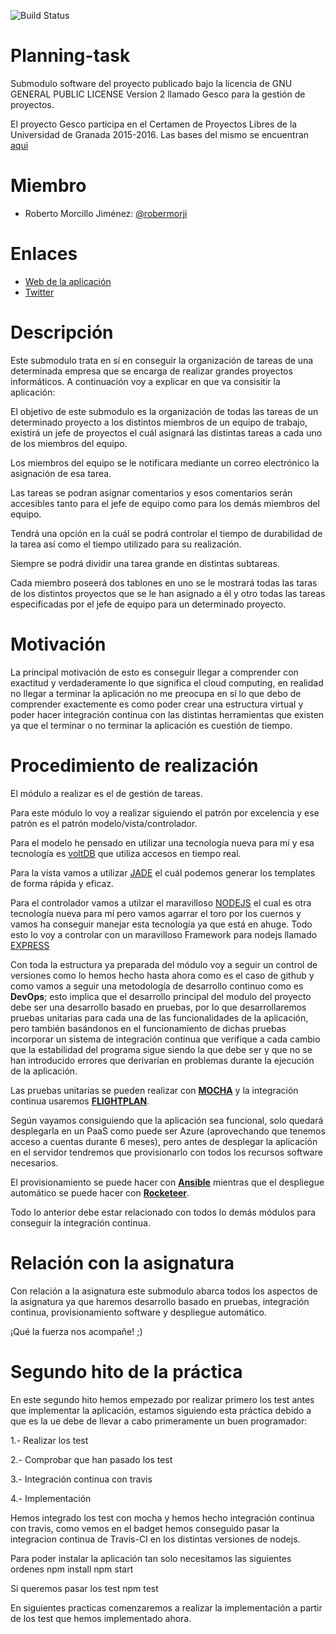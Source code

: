 ![Build Status](https://travis-ci.org/robermorji/Planning-task.svg?branch=master)


# Planning-task
Submodulo software del proyecto publicado bajo la licencia de GNU GENERAL PUBLIC LICENSE Version 2 llamado Gesco para la gestión de proyectos.

El proyecto Gesco participa en el Certamen de Proyectos Libres de la Universidad de Granada 2015-2016. Las bases del mismo se encuentran [aqui](href="https://docs.google.com/document/d/16UsdUV_XXuPUh-Imz4PSgh-2ES_YaAJpZ8fNrbTVpMA/edit")

# Miembro
 - Roberto Morcillo Jiménez: [@robermorji](https://github.com/robermorji)

# Enlaces
- [Web de la aplicación](http://gescosolution.github.io/Gesco/)
- [Twitter](https://twitter.com/gescosolutionCC) 

# Descripción

Este submodulo trata en sí en conseguir la organización de tareas de una determinada empresa que se encarga de realizar grandes proyectos informáticos. A continuación voy a explicar en que va consisitir la aplicación:

El objetivo de este submodulo es la organización de todas las tareas de un determinado proyecto a los distintos miembros de un equipo de trabajo, existirá un jefe de proyectos el cuál asignará las distintas tareas a cada uno de los miembros del equipo. 

Los miembros del equipo se le notificara mediante un correo electrónico la asignación de esa tarea. 

Las tareas se podran asignar comentarios y esos comentarios serán accesibles tanto para el jefe de equipo como para los demás miembros del equipo.

Tendrá una opción en la cuál se podrá controlar el tiempo de durabilidad de la tarea así como el tiempo utilizado para su realización.

Siempre se podrá dividir una tarea grande en distintas subtareas.

Cada miembro poseerá dos tablones en uno se le mostrará todas las taras de los distintos proyectos que se le han asignado a él y otro todas las tareas especificadas por el jefe de equipo para un determinado proyecto.

# Motivación
La principal motivación de esto es conseguir llegar a comprender con exactitud y verdaderamente lo que significa el cloud computing, en realidad no llegar a terminar la aplicación no me preocupa en sí lo que debo de comprender exactemente es como poder crear una estructura virtual y poder hacer integración continua con las distintas herramientas que existen ya que el terminar o no terminar la aplicación es cuestión de tiempo. 

# Procedimiento de realización
El módulo a realizar es el de gestión de tareas.

Para este módulo lo voy a realizar siguiendo el patrón por excelencia y ese patrón es el patrón modelo/vista/controlador.

Para el modelo he pensado en utilizar una tecnología nueva para mí y esa tecnología es [voltDB](https://voltdb.com/) que utiliza accesos en tiempo real.

Para la vista vamos a utilizar [JADE](http://jade-lang.com/) el cuál podemos generar  los templates de forma rápida y eficaz.

Para el controlador vamos a utilzar el maravilloso [NODEJS](https://nodejs.org/en/) el cual es otra tecnología nueva para mí pero vamos agarrar el toro por los cuernos y vamos ha conseguir manejar esta tecnología ya que está en ahuge.
Todo esto lo voy a controlar con un maravilloso Framework para nodejs llamado [EXPRESS](http://expressjs.com/es/)

Con toda la estructura ya preparada del módulo voy a seguir un control de versiones como lo hemos hecho hasta ahora como es el caso de github y como vamos  a seguir una metodología de desarrollo continuo como es **DevOps**; esto implica que el desarrollo principal del modulo del proyecto debe ser una desarrollo basado en pruebas, por lo que desarrollaremos pruebas unitarias para cada una de las funcionalidades de la aplicación, pero también basándonos en el funcionamiento de dichas pruebas incorporar un sistema de integración continua que verifique a cada cambio que la estabilidad del programa sigue siendo la que debe ser y que no se han introducido errores que derivarían en problemas durante la ejecución de la aplicación.

Las pruebas unitarias se pueden realizar con **[MOCHA](https://mochajs.org/)** y la integración continua usaremos **[FLIGHTPLAN](https://www.npmjs.com/package/flightplan)**.

Según vayamos consiguiendo que la aplicación sea funcional, solo quedará desplegarla en un PaaS como puede ser Azure (aprovechando que tenemos acceso a cuentas durante 6 meses), pero antes de desplegar la aplicación en el servidor tendremos que provisionarlo con todos los recursos software necesarios. 

El provisionamiento se puede hacer con **[Ansible](https://github.com/ansible/ansible)** mientras que el despliegue automático se puede hacer con **[Rocketeer](https://github.com/rocketeers/rocketeer)**.

Todo lo anterior debe estar relacionado con todos lo demás módulos para conseguir la integración continua.

# Relación con la asignatura
Con  relación a la asignatura  este submodulo abarca todos los aspectos de la asignatura ya que  haremos desarrollo basado en pruebas, integración continua, provisionamiento software y despliegue automático.

¡Qué la fuerza nos acompañe! ;)

# Segundo hito de la práctica

En este segundo hito hemos empezado por realizar primero los test antes que implementar la aplicación, estamos siguiendo esta práctica debido 
a que es la ue debe de llevar a cabo primeramente un buen programador:
	
1.- Realizar los test

2.- Comprobar que han pasado los test

3.- Integración continua con travis

4.- Implementación

Hemos integrado los test con mocha y hemos hecho integración continua con travis, como vemos en el badget hemos conseguido 
pasar la integracion continua de Travis-CI  en los distintas versiones de nodejs.

Para poder instalar la aplicación tan solo necesitamos las siguientes ordenes
		npm install 
		npm start

Si queremos pasar los test
		npm test
	
En siguientes practicas comenzaremos a realizar la implementación a partir de los test que hemos implementado ahora.





